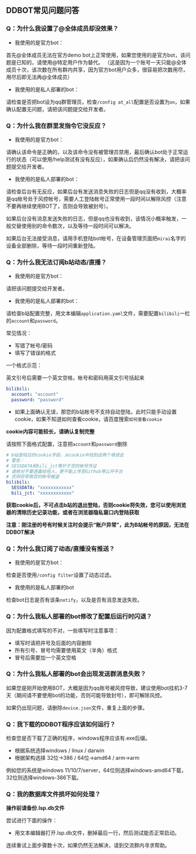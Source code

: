 ## DDBOT常见问题问答

### Q：为什么我设置了@全体成员却没效果？

- 我使用的是官方bot：

首先@全体成员无法在官方demo bot上正常使用，如果您使用的是官方bot，该问题是已知的，请使用@特定用户作为替代。
（这是因为一个账号一天只能@全体成员十次，该次数在所有群内共享，因为官方bot用户众多，很容易把次数用尽，用尽后即无法再@全体成员）

- 我使用的是私人部署的bot：

请检查是否把bot设为qq群管理员，检查`/config at_all`配置是否设置为`on`，如果确认配置无问题，请把该问题提交给开发者。

### Q：为什么我在群里发指令它没反应？

- 我使用的是官方bot：

请确认该命令是正确的，以及该命令没有被管理员禁用，最后确认bot处于正常运行的状态（可以使用/help测试有没有反应），如果确认后仍然没有解决，请把该问题提交给开发者。

- 我使用的是私人部署的bot：

请检查后台有无反应，如果后台有发送消息失败的日志但是qq没有收到，大概率是qq帐号处于风控帐号，需要人工登陆帐号正常使用一段时间以解除风控（注意不要再继续使用BOT了，否则会导致被封号）。

如果后台没有消息发送失败的日志，但是qq也没有收到，该情况小概率触发，一般交替使用别的命令数次，以及等待一段时间可以解决。

如果后台无法接受消息，请用手机登陆bot帐号，在设备管理页面把`mirai`名字的设备全部删除，等待一段时间重新登陆。

### Q：为什么我无法订阅b站动态/直播？

- 我使用的是官方bot：

请把该问题提交给开发者。

- 我使用的是私人部署的bot：

请检查b站配置完整，用文本编辑`application.yaml`文件，需要配置`bilibili`一栏的`account`和`password`。

常见情况：

- 写错了帐号/密码
- 填写了错误的格式

一个格式示范：

英文引号后需要一个英文空格，帐号和密码用英文引号括起来

```yaml
bilibili:
  account: "account"
  password: "password"
```

- 如果上面确认无误，那您的b站帐号不支持自动登陆，此时只能手动设置cookie，如果不知道如何查看cookie，请百度搜索`如何查看cookie`

**cookie内容可能较长，请确认复制完整**

请按照下面格式配置，注意把`account`和`password`删除

```yaml
# b站登陆后的cookie字段，从cookie中找到这两个填进去
# 警告：
# SESSDATA和bili_jct等价于您的帐号凭证
# 请绝对不要透露给他人，更不能上传至Github等公开平台
# 否则将导致您的帐号被盗
bilibili:
  SESSDATA: "xxxxxxxxxxxx"
  bili_jct: "xxxxxxxxxxxx"
```

**获取cookie后，不可点击b站的退出登陆，否则cookie将失效，您可以使用浏览器的清除历史记录功能，或者在浏览器隐私窗口内登陆获取**

**注意：刚注册的号有时候关注时会提示“账户异常”，此为B站帐号的原因，无法在DDBOT解决**

### Q：为什么我订阅了动态/直播没有推送？

- 我使用的是官方bot：

检查是否使用`/config filter`设置了动态过滤。

- 我使用的是私人部署的bot

检查bot日志是否有该条`notify`，以及是否有消息发送失败。

### Q：为什么我私人部署的bot修改了配置后运行时闪退？

因为配置格式填写的不对，一些填写时注意事项：

- 填写时请把井号及后面的内容删除
- 所有引号、冒号均需要使用英文（半角）格式
- 冒号后需要加一个英文空格

### Q：为什么我私人部署的bot会出现发送群消息失败？

如果您是刚开始使用BOT，大概是因为qq账号被风控导致，建议使用bot挂机3-7天（期间请不要使用bot的功能，否则可能导致封号），即可解除风控。

如果仍出现问题，请删除`device.json`文件，重复上面的步骤。

### Q：我下载的DDBOT程序应该如何运行？

检查您是否下载了正确的程序，windows程序应该有.exe后缀。

- 根据系统选择windows / linux / darwin
- 根据架构选择 32位->386 / 64位->amd64 / arm->arm

例如您的系统是windows 11/10/7/server，64位则选择windows-amd64下载，32位则选择windows-386下载。

### Q：我的数据库文件损坏如何处理？

**操作前请备份.lsp.db文件**

尝试进行下面的操作：

- 用文本编辑器打开.lsp.db文件，删掉最后一行，然后测试能否正常启动。

连续重试上面步骤数十次，如果仍然无法解决，请到交流群内寻求帮助。